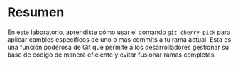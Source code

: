 # Resumen

En este laboratorio, aprendiste cómo usar el comando `git cherry-pick` para aplicar cambios específicos de uno o más commits a tu rama actual. Esta es una función poderosa de Git que permite a los desarrolladores gestionar su base de código de manera eficiente y evitar fusionar ramas completas.
